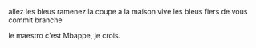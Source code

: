 allez les bleus
ramenez la coupe a la maison
vive les bleus
fiers de vous
commit branche

le maestro c'est Mbappe, je crois.